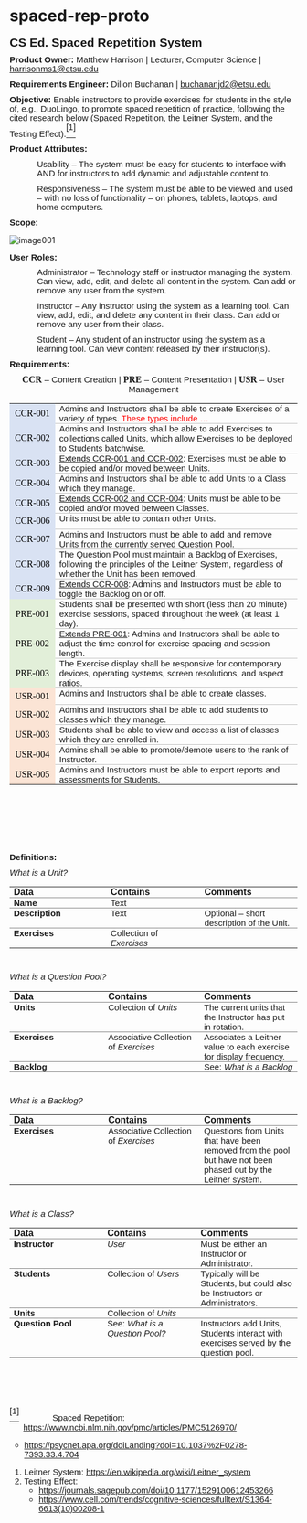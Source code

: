 # spaced-rep-proto

<p style='margin-top:0in;margin-right:0in;margin-bottom:8.0pt;margin-left:0in;line-height:107%;font-size:15px;font-family:"Calibri",sans-serif;'><strong><span style="font-size:21px;line-height:107%;">CS Ed. Spaced Repetition System</span></strong></p>
<p style='margin-top:0in;margin-right:0in;margin-bottom:8.0pt;margin-left:0in;line-height:107%;font-size:15px;font-family:"Calibri",sans-serif;'><strong>Product Owner:</strong> Matthew Harrison | Lecturer, Computer Science | <a href="mailto:harrisonms1@etsu.edu">harrisonms1@etsu.edu</a></p>
<p style='margin-top:0in;margin-right:0in;margin-bottom:8.0pt;margin-left:0in;line-height:107%;font-size:15px;font-family:"Calibri",sans-serif;'><strong>Requirements Engineer:</strong> Dillon Buchanan | <a href="mailto:buchananjd2@etsu.edu">buchananjd2@etsu.edu</a></p>
<p style='margin-top:0in;margin-right:0in;margin-bottom:8.0pt;margin-left:0in;line-height:107%;font-size:15px;font-family:"Calibri",sans-serif;'><strong>Objective:</strong> Enable instructors to provide exercises for students in the style of, e.g., DuoLingo, to promote spaced repetition of practice, following the cited research below (Spaced Repetition, the Leitner System, and the Testing Effect).<a href="#_ftn1" name="_ftnref1" title=""><span style="vertical-align:super;"><span style="vertical-align:super;"><span style='font-size:15px;line-height:107%;font-family:"Calibri",sans-serif;'>[1]</span></span></span></a></p>
<p style='margin-top:0in;margin-right:0in;margin-bottom:8.0pt;margin-left:0in;line-height:107%;font-size:15px;font-family:"Calibri",sans-serif;'><strong>Product Attributes:</strong></p>
<p style='margin-top:0in;margin-right:0in;margin-bottom:8.0pt;margin-left:.5in;line-height:107%;font-size:15px;font-family:"Calibri",sans-serif;'>Usability &ndash; The system must be easy for students to interface with AND for instructors to add dynamic and adjustable content to.</p>
<p style='margin-top:0in;margin-right:0in;margin-bottom:8.0pt;margin-left:.5in;line-height:107%;font-size:15px;font-family:"Calibri",sans-serif;'>Responsiveness &ndash; The system must be able to be viewed and used &ndash; with no loss of functionality &ndash; on phones, tablets, laptops, and home computers.</p>
<p style='margin-top:0in;margin-right:0in;margin-bottom:8.0pt;margin-left:0in;line-height:107%;font-size:15px;font-family:"Calibri",sans-serif;'><strong>Scope:</strong></p>

![image001](https://user-images.githubusercontent.com/25275552/222572150-ee182061-aa99-44d5-8de9-724f59555518.png)

<p style='margin-top:0in;margin-right:0in;margin-bottom:8.0pt;margin-left:0in;line-height:107%;font-size:15px;font-family:"Calibri",sans-serif;'><strong>User Roles:</strong></p>
<p style='margin-top:0in;margin-right:0in;margin-bottom:8.0pt;margin-left:.5in;line-height:107%;font-size:15px;font-family:"Calibri",sans-serif;'>Administrator &ndash; Technology staff or instructor managing the system. Can view, add, edit, and delete all content in the system. Can add or remove any user from the system.</p>
<p style='margin-top:0in;margin-right:0in;margin-bottom:8.0pt;margin-left:.5in;line-height:107%;font-size:15px;font-family:"Calibri",sans-serif;'>Instructor &ndash; Any instructor using the system as a learning tool. Can view, add, edit, and delete any content in their class. Can add or remove any user from their class.</p>
<p style='margin-top:0in;margin-right:0in;margin-bottom:8.0pt;margin-left:.5in;line-height:107%;font-size:15px;font-family:"Calibri",sans-serif;'>Student &ndash; Any student of an instructor using the system as a learning tool. Can view content released by their instructor(s).</p>
<p style='margin-top:0in;margin-right:0in;margin-bottom:8.0pt;margin-left:0in;line-height:107%;font-size:15px;font-family:"Calibri",sans-serif;'><strong>Requirements:</strong></p>
<p style='margin-top:0in;margin-right:0in;margin-bottom:8.0pt;margin-left:0in;line-height:107%;font-size:15px;font-family:"Calibri",sans-serif;text-align:center;'><strong><span style="font-size:16px;line-height:107%;font-family:Consolas;">CCR</span></strong><span style="font-size:16px;line-height:107%;">&nbsp;</span>&ndash; Content Creation | <strong><span style="font-size:16px;line-height:107%;font-family:Consolas;">PRE</span></strong><span style="font-size:16px;line-height:107%;">&nbsp;</span>&ndash; Content Presentation | <strong><span style="font-size:16px;line-height:107%;font-family:Consolas;">USR</span></strong><span style="font-size:16px;line-height:107%;">&nbsp;</span>&ndash; User Management</p>
<table style="border-collapse:collapse;border:none;">
    <tbody>
        <tr>
            <td style="width:58.5pt;border:none;background:#D9E2F3;padding:0in 5.4pt 0in 5.4pt;height:.3in;">
                <p style='margin-top:0in;margin-right:0in;margin-bottom:0in;margin-left:0in;line-height:normal;font-size:15px;font-family:"Calibri",sans-serif;text-align:center;'><span style="font-size:16px;font-family:Consolas;color:black;">CCR-001</span></p>
            </td>
            <td style="width: 409.5pt;border-color: windowtext currentcolor rgb(191, 191, 191);border-style: solid none;border-width: 1pt medium;padding: 0in 5.4pt;height: 0.3in;vertical-align: top;">
                <p style='margin-top:0in;margin-right:0in;margin-bottom:0in;margin-left:0in;line-height:normal;font-size:15px;font-family:"Calibri",sans-serif;'>Admins and Instructors shall be able to create Exercises of a variety of types. <span style="color:red;">These types include &hellip;</span></p>
            </td>
        </tr>
        <tr>
            <td style="width:58.5pt;border:none;background:#D9E2F3;padding:0in 5.4pt 0in 5.4pt;height:.3in;">
                <p style='margin-top:0in;margin-right:0in;margin-bottom:0in;margin-left:0in;line-height:normal;font-size:15px;font-family:"Calibri",sans-serif;text-align:center;'><span style="font-size:16px;font-family:Consolas;color:black;">CCR-002</span></p>
            </td>
            <td style="width: 409.5pt;border-color: currentcolor currentcolor rgb(191, 191, 191);border-style: none none solid;border-width: medium medium 1pt;border-image: none 100% / 1 / 0 stretch;padding: 0in 5.4pt;height: 0.3in;vertical-align: top;">
                <p style='margin-top:0in;margin-right:0in;margin-bottom:0in;margin-left:0in;line-height:normal;font-size:15px;font-family:"Calibri",sans-serif;'>Admins and Instructors shall be able to add Exercises to collections called Units, which allow Exercises to be deployed to Students batchwise.</p>
            </td>
        </tr>
        <tr>
            <td style="width:58.5pt;border:none;background:#D9E2F3;padding:0in 5.4pt 0in 5.4pt;height:.3in;">
                <p style='margin-top:0in;margin-right:0in;margin-bottom:0in;margin-left:0in;line-height:normal;font-size:15px;font-family:"Calibri",sans-serif;text-align:center;'><span style="font-size:16px;font-family:Consolas;color:black;">CCR-003</span></p>
            </td>
            <td style="width: 409.5pt;border-color: currentcolor currentcolor rgb(191, 191, 191);border-style: none none solid;border-width: medium medium 1pt;border-image: none 100% / 1 / 0 stretch;padding: 0in 5.4pt;height: 0.3in;vertical-align: top;">
                <p style='margin-top:0in;margin-right:0in;margin-bottom:0in;margin-left:0in;line-height:normal;font-size:15px;font-family:"Calibri",sans-serif;'><u>Extends CCR-001 and CCR-002</u>: Exercises must be able to be copied and/or moved between Units.</p>
            </td>
        </tr>
        <tr>
            <td style="width:58.5pt;border:none;background:#D9E2F3;padding:0in 5.4pt 0in 5.4pt;height:.3in;">
                <p style='margin-top:0in;margin-right:0in;margin-bottom:0in;margin-left:0in;line-height:normal;font-size:15px;font-family:"Calibri",sans-serif;text-align:center;'><span style="font-size:16px;font-family:Consolas;color:black;">CCR-004</span></p>
            </td>
            <td style="width: 409.5pt;border-color: currentcolor currentcolor rgb(191, 191, 191);border-style: none none solid;border-width: medium medium 1pt;border-image: none 100% / 1 / 0 stretch;padding: 0in 5.4pt;height: 0.3in;vertical-align: top;">
                <p style='margin-top:0in;margin-right:0in;margin-bottom:0in;margin-left:0in;line-height:normal;font-size:15px;font-family:"Calibri",sans-serif;'>Admins and Instructors shall be able to add Units to a Class which they manage.</p>
            </td>
        </tr>
        <tr>
            <td style="width:58.5pt;border:none;background:#D9E2F3;padding:0in 5.4pt 0in 5.4pt;height:.3in;">
                <p style='margin-top:0in;margin-right:0in;margin-bottom:0in;margin-left:0in;line-height:normal;font-size:15px;font-family:"Calibri",sans-serif;text-align:center;'><span style="font-size:16px;font-family:Consolas;color:black;">CCR-005</span></p>
            </td>
            <td style="width: 409.5pt;border-color: currentcolor currentcolor rgb(191, 191, 191);border-style: none none solid;border-width: medium medium 1pt;border-image: none 100% / 1 / 0 stretch;padding: 0in 5.4pt;height: 0.3in;vertical-align: top;">
                <p style='margin-top:0in;margin-right:0in;margin-bottom:0in;margin-left:0in;line-height:normal;font-size:15px;font-family:"Calibri",sans-serif;'><u>Extends CCR-002 and CCR-004</u>: Units must be able to be copied and/or moved between Classes.</p>
            </td>
        </tr>
        <tr>
            <td style="width:58.5pt;border:none;background:#D9E2F3;padding:0in 5.4pt 0in 5.4pt;height:.3in;">
                <p style='margin-top:0in;margin-right:0in;margin-bottom:0in;margin-left:0in;line-height:normal;font-size:15px;font-family:"Calibri",sans-serif;text-align:center;'><span style="font-size:16px;font-family:Consolas;color:black;">CCR-006</span></p>
            </td>
            <td style="width: 409.5pt;border-color: currentcolor currentcolor rgb(191, 191, 191);border-style: none none solid;border-width: medium medium 1pt;border-image: none 100% / 1 / 0 stretch;padding: 0in 5.4pt;height: 0.3in;vertical-align: top;">
                <p style='margin-top:0in;margin-right:0in;margin-bottom:0in;margin-left:0in;line-height:normal;font-size:15px;font-family:"Calibri",sans-serif;'>Units must be able to contain other Units.</p>
            </td>
        </tr>
        <tr>
            <td style="width:58.5pt;border:none;background:#D9E2F3;padding:0in 5.4pt 0in 5.4pt;height:.3in;">
                <p style='margin-top:0in;margin-right:0in;margin-bottom:0in;margin-left:0in;line-height:normal;font-size:15px;font-family:"Calibri",sans-serif;text-align:center;'><span style="font-size:16px;font-family:Consolas;color:black;">CCR-007</span></p>
            </td>
            <td style="width: 409.5pt;border-color: currentcolor currentcolor rgb(191, 191, 191);border-style: none none solid;border-width: medium medium 1pt;border-image: none 100% / 1 / 0 stretch;padding: 0in 5.4pt;height: 0.3in;vertical-align: top;">
                <p style='margin-top:0in;margin-right:0in;margin-bottom:0in;margin-left:0in;line-height:normal;font-size:15px;font-family:"Calibri",sans-serif;'>Admins and Instructors must be able to add and remove Units from the currently served Question Pool.</p>
            </td>
        </tr>
        <tr>
            <td style="width:58.5pt;border:none;background:#D9E2F3;padding:0in 5.4pt 0in 5.4pt;height:.3in;">
                <p style='margin-top:0in;margin-right:0in;margin-bottom:0in;margin-left:0in;line-height:normal;font-size:15px;font-family:"Calibri",sans-serif;text-align:center;'><span style="font-size:16px;font-family:Consolas;color:black;">CCR-008</span></p>
            </td>
            <td style="width: 409.5pt;border-color: currentcolor currentcolor rgb(191, 191, 191);border-style: none none solid;border-width: medium medium 1pt;border-image: none 100% / 1 / 0 stretch;padding: 0in 5.4pt;height: 0.3in;vertical-align: top;">
                <p style='margin-top:0in;margin-right:0in;margin-bottom:0in;margin-left:0in;line-height:normal;font-size:15px;font-family:"Calibri",sans-serif;'>The Question Pool must maintain a Backlog of Exercises, following the principles of the Leitner System, regardless of whether the Unit has been removed.</p>
            </td>
        </tr>
        <tr>
            <td style="width:58.5pt;border:none;background:#D9E2F3;padding:0in 5.4pt 0in 5.4pt;height:.3in;">
                <p style='margin-top:0in;margin-right:0in;margin-bottom:0in;margin-left:0in;line-height:normal;font-size:15px;font-family:"Calibri",sans-serif;text-align:center;'><span style="font-size:16px;font-family:Consolas;color:black;">CCR-009</span></p>
            </td>
            <td style="width: 409.5pt;border-color: currentcolor currentcolor rgb(191, 191, 191);border-style: none none solid;border-width: medium medium 1pt;border-image: none 100% / 1 / 0 stretch;padding: 0in 5.4pt;height: 0.3in;vertical-align: top;">
                <p style='margin-top:0in;margin-right:0in;margin-bottom:0in;margin-left:0in;line-height:normal;font-size:15px;font-family:"Calibri",sans-serif;'><u>Extends CCR-008</u>: Admins and Instructors must be able to toggle the Backlog on or off.</p>
            </td>
        </tr>
        <tr>
            <td style="width:58.5pt;border:none;background:#E2EFD9;padding:0in 5.4pt 0in 5.4pt;height:.3in;">
                <p style='margin-top:0in;margin-right:0in;margin-bottom:0in;margin-left:0in;line-height:normal;font-size:15px;font-family:"Calibri",sans-serif;text-align:center;'><span style="font-size:16px;font-family:Consolas;color:black;">PRE-001</span></p>
            </td>
            <td style="width: 409.5pt;border-color: currentcolor currentcolor rgb(191, 191, 191);border-style: none none solid;border-width: medium medium 1pt;border-image: none 100% / 1 / 0 stretch;padding: 0in 5.4pt;height: 0.3in;vertical-align: top;">
                <p style='margin-top:0in;margin-right:0in;margin-bottom:0in;margin-left:0in;line-height:normal;font-size:15px;font-family:"Calibri",sans-serif;'>Students shall be presented with short (less than 20 minute) exercise sessions, spaced throughout the week (at least 1 day).</p>
            </td>
        </tr>
        <tr>
            <td style="width:58.5pt;border:none;background:#E2EFD9;padding:0in 5.4pt 0in 5.4pt;height:.3in;">
                <p style='margin-top:0in;margin-right:0in;margin-bottom:0in;margin-left:0in;line-height:normal;font-size:15px;font-family:"Calibri",sans-serif;text-align:center;'><span style="font-size:16px;font-family:Consolas;color:black;">PRE-002</span></p>
            </td>
            <td style="width: 409.5pt;border-color: currentcolor currentcolor rgb(191, 191, 191);border-style: none none solid;border-width: medium medium 1pt;border-image: none 100% / 1 / 0 stretch;padding: 0in 5.4pt;height: 0.3in;vertical-align: top;">
                <p style='margin-top:0in;margin-right:0in;margin-bottom:0in;margin-left:0in;line-height:normal;font-size:15px;font-family:"Calibri",sans-serif;'><u>Extends PRE-001</u>: Admins and Instructors shall be able to adjust the time control for exercise spacing and session length.</p>
            </td>
        </tr>
        <tr>
            <td style="width:58.5pt;border:none;background:#E2EFD9;padding:0in 5.4pt 0in 5.4pt;height:.3in;">
                <p style='margin-top:0in;margin-right:0in;margin-bottom:0in;margin-left:0in;line-height:normal;font-size:15px;font-family:"Calibri",sans-serif;text-align:center;'><span style="font-size:16px;font-family:Consolas;color:black;">PRE-003</span></p>
            </td>
            <td style="width: 409.5pt;border-color: currentcolor currentcolor rgb(191, 191, 191);border-style: none none solid;border-width: medium medium 1pt;border-image: none 100% / 1 / 0 stretch;padding: 0in 5.4pt;height: 0.3in;vertical-align: top;">
                <p style='margin-top:0in;margin-right:0in;margin-bottom:0in;margin-left:0in;line-height:normal;font-size:15px;font-family:"Calibri",sans-serif;'>The Exercise display shall be responsive for contemporary devices, operating systems, screen resolutions, and aspect ratios.</p>
            </td>
        </tr>
        <tr>
            <td style="width:58.5pt;border:none;background:#FBE4D5;padding:0in 5.4pt 0in 5.4pt;height:.3in;">
                <p style='margin-top:0in;margin-right:0in;margin-bottom:0in;margin-left:0in;line-height:normal;font-size:15px;font-family:"Calibri",sans-serif;text-align:center;'><span style="font-size:16px;font-family:Consolas;color:black;">USR-001</span></p>
            </td>
            <td style="width: 409.5pt;border-color: currentcolor currentcolor rgb(191, 191, 191);border-style: none none solid;border-width: medium medium 1pt;border-image: none 100% / 1 / 0 stretch;padding: 0in 5.4pt;height: 0.3in;vertical-align: top;">
                <p style='margin-top:0in;margin-right:0in;margin-bottom:0in;margin-left:0in;line-height:normal;font-size:15px;font-family:"Calibri",sans-serif;'>Admins and Instructors shall be able to create classes.</p>
            </td>
        </tr>
        <tr>
            <td style="width:58.5pt;border:none;background:#FBE4D5;padding:0in 5.4pt 0in 5.4pt;height:.3in;">
                <p style='margin-top:0in;margin-right:0in;margin-bottom:0in;margin-left:0in;line-height:normal;font-size:15px;font-family:"Calibri",sans-serif;text-align:center;'><span style="font-size:16px;font-family:Consolas;color:black;">USR-002</span></p>
            </td>
            <td style="width: 409.5pt;border-color: currentcolor currentcolor rgb(191, 191, 191);border-style: none none solid;border-width: medium medium 1pt;border-image: none 100% / 1 / 0 stretch;padding: 0in 5.4pt;height: 0.3in;vertical-align: top;">
                <p style='margin-top:0in;margin-right:0in;margin-bottom:0in;margin-left:0in;line-height:normal;font-size:15px;font-family:"Calibri",sans-serif;'>Admins and Instructors shall be able to add students to classes which they manage.</p>
            </td>
        </tr>
        <tr>
            <td style="width:58.5pt;border:none;background:#FBE4D5;padding:0in 5.4pt 0in 5.4pt;height:.3in;">
                <p style='margin-top:0in;margin-right:0in;margin-bottom:0in;margin-left:0in;line-height:normal;font-size:15px;font-family:"Calibri",sans-serif;text-align:center;'><span style="font-size:16px;font-family:Consolas;color:black;">USR-003</span></p>
            </td>
            <td style="width: 409.5pt;border-color: currentcolor currentcolor rgb(191, 191, 191);border-style: none none solid;border-width: medium medium 1pt;border-image: none 100% / 1 / 0 stretch;padding: 0in 5.4pt;height: 0.3in;vertical-align: top;">
                <p style='margin-top:0in;margin-right:0in;margin-bottom:0in;margin-left:0in;line-height:normal;font-size:15px;font-family:"Calibri",sans-serif;'>Students shall be able to view and access a list of classes which they are enrolled in.</p>
            </td>
        </tr>
        <tr>
            <td style="width:58.5pt;border:none;background:#FBE4D5;padding:0in 5.4pt 0in 5.4pt;height:.3in;">
                <p style='margin-top:0in;margin-right:0in;margin-bottom:0in;margin-left:0in;line-height:normal;font-size:15px;font-family:"Calibri",sans-serif;text-align:center;'><span style="font-size:16px;font-family:Consolas;color:black;">USR-004</span></p>
            </td>
            <td style="width: 409.5pt;border-color: currentcolor currentcolor rgb(191, 191, 191);border-style: none none solid;border-width: medium medium 1pt;border-image: none 100% / 1 / 0 stretch;padding: 0in 5.4pt;height: 0.3in;vertical-align: top;">
                <p style='margin-top:0in;margin-right:0in;margin-bottom:0in;margin-left:0in;line-height:normal;font-size:15px;font-family:"Calibri",sans-serif;'>Admins shall be able to promote/demote users to the rank of Instructor.</p>
            </td>
        </tr>
        <tr>
            <td style="width:58.5pt;border:none;background:#FBE4D5;padding:0in 5.4pt 0in 5.4pt;height:.3in;">
                <p style='margin-top:0in;margin-right:0in;margin-bottom:0in;margin-left:0in;line-height:normal;font-size:15px;font-family:"Calibri",sans-serif;text-align:center;'><span style="font-size:16px;font-family:Consolas;color:black;">USR-005</span></p>
            </td>
            <td style="width: 409.5pt;border: medium none;padding: 0in 5.4pt;height: 0.3in;vertical-align: top;">
                <p style='margin-top:0in;margin-right:0in;margin-bottom:0in;margin-left:0in;line-height:normal;font-size:15px;font-family:"Calibri",sans-serif;'>Admins and Instructors must be able to export reports and assessments for Students.</p>
            </td>
        </tr>
    </tbody>
</table>
<p style='margin-top:0in;margin-right:0in;margin-bottom:0in;margin-left:0in;line-height:107%;font-size:15px;font-family:"Calibri",sans-serif;'>&nbsp;</p>
<p><strong><span style='font-size:15px;line-height:107%;font-family:"Calibri",sans-serif;'><br>&nbsp;</span></strong></p>
<p style='margin-top:0in;margin-right:0in;margin-bottom:8.0pt;margin-left:0in;line-height:107%;font-size:15px;font-family:"Calibri",sans-serif;'><strong>&nbsp;</strong></p>
<p style='margin-top:0in;margin-right:0in;margin-bottom:8.0pt;margin-left:0in;line-height:107%;font-size:15px;font-family:"Calibri",sans-serif;'><strong>Definitions:</strong></p>
<p style='margin-top:0in;margin-right:0in;margin-bottom:8.0pt;margin-left:0in;line-height:107%;font-size:15px;font-family:"Calibri",sans-serif;'><em>What is a Unit?</em></p>
<table style="border-collapse:collapse;border:none;">
    <tbody>
        <tr>
            <td style="width: 155.8pt;border-color: currentcolor currentcolor rgb(127, 127, 127);border-style: none none solid;border-width: medium medium 1pt;border-image: none 100% / 1 / 0 stretch;padding: 0in 5.4pt;vertical-align: top;">
                <p style='margin-top:0in;margin-right:0in;margin-bottom:0in;margin-left:0in;line-height:normal;font-size:15px;font-family:"Calibri",sans-serif;'><strong><span style='font-size:16px;font-family:"Calibri Light",sans-serif;'>Data</span></strong></p>
            </td>
            <td style="width: 155.85pt;border-color: currentcolor currentcolor rgb(127, 127, 127);border-style: none none solid;border-width: medium medium 1pt;border-image: none 100% / 1 / 0 stretch;padding: 0in 5.4pt;vertical-align: top;">
                <p style='margin-top:0in;margin-right:0in;margin-bottom:0in;margin-left:0in;line-height:normal;font-size:15px;font-family:"Calibri",sans-serif;'><strong><span style='font-size:16px;font-family:"Calibri Light",sans-serif;'>Contains</span></strong></p>
            </td>
            <td style="width: 155.85pt;border-color: currentcolor currentcolor rgb(127, 127, 127);border-style: none none solid;border-width: medium medium 1pt;border-image: none 100% / 1 / 0 stretch;padding: 0in 5.4pt;vertical-align: top;">
                <p style='margin-top:0in;margin-right:0in;margin-bottom:0in;margin-left:0in;line-height:normal;font-size:15px;font-family:"Calibri",sans-serif;'><strong><span style='font-size:16px;font-family:"Calibri Light",sans-serif;'>Comments</span></strong></p>
            </td>
        </tr>
        <tr>
            <td style="width: 155.8pt;border-color: currentcolor currentcolor rgb(127, 127, 127);border-style: none none solid;border-width: medium medium 1pt;border-image: none 100% / 1 / 0 stretch;padding: 0in 5.4pt;vertical-align: top;">
                <p style='margin-top:0in;margin-right:0in;margin-bottom:0in;margin-left:0in;line-height:normal;font-size:15px;font-family:"Calibri",sans-serif;'><strong>Name</strong></p>
            </td>
            <td style="width: 155.85pt;border-color: currentcolor currentcolor rgb(127, 127, 127);border-style: none none solid;border-width: medium medium 1pt;border-image: none 100% / 1 / 0 stretch;padding: 0in 5.4pt;vertical-align: top;">
                <p style='margin-top:0in;margin-right:0in;margin-bottom:0in;margin-left:0in;line-height:normal;font-size:15px;font-family:"Calibri",sans-serif;'>Text</p>
            </td>
            <td style="width: 155.85pt;border-color: currentcolor currentcolor rgb(127, 127, 127);border-style: none none solid;border-width: medium medium 1pt;border-image: none 100% / 1 / 0 stretch;padding: 0in 5.4pt;vertical-align: top;">
                <p style='margin-top:0in;margin-right:0in;margin-bottom:0in;margin-left:0in;line-height:normal;font-size:15px;font-family:"Calibri",sans-serif;'>&nbsp;</p>
            </td>
        </tr>
        <tr>
            <td style="width: 155.8pt;border-color: currentcolor currentcolor rgb(127, 127, 127);border-style: none none solid;border-width: medium medium 1pt;border-image: none 100% / 1 / 0 stretch;padding: 0in 5.4pt;vertical-align: top;">
                <p style='margin-top:0in;margin-right:0in;margin-bottom:0in;margin-left:0in;line-height:normal;font-size:15px;font-family:"Calibri",sans-serif;'><strong>Description</strong></p>
            </td>
            <td style="width: 155.85pt;border-color: currentcolor currentcolor rgb(127, 127, 127);border-style: none none solid;border-width: medium medium 1pt;border-image: none 100% / 1 / 0 stretch;padding: 0in 5.4pt;vertical-align: top;">
                <p style='margin-top:0in;margin-right:0in;margin-bottom:0in;margin-left:0in;line-height:normal;font-size:15px;font-family:"Calibri",sans-serif;'>Text</p>
            </td>
            <td style="width: 155.85pt;border-color: currentcolor currentcolor rgb(127, 127, 127);border-style: none none solid;border-width: medium medium 1pt;border-image: none 100% / 1 / 0 stretch;padding: 0in 5.4pt;vertical-align: top;">
                <p style='margin-top:0in;margin-right:0in;margin-bottom:0in;margin-left:0in;line-height:normal;font-size:15px;font-family:"Calibri",sans-serif;'>Optional &ndash; short description of the Unit.</p>
            </td>
        </tr>
        <tr>
            <td style="width: 155.8pt;border: medium none;padding: 0in 5.4pt;vertical-align: top;">
                <p style='margin-top:0in;margin-right:0in;margin-bottom:0in;margin-left:0in;line-height:normal;font-size:15px;font-family:"Calibri",sans-serif;'><strong>Exercises</strong></p>
            </td>
            <td style="width: 155.85pt;border: medium none;padding: 0in 5.4pt;vertical-align: top;">
                <p style='margin-top:0in;margin-right:0in;margin-bottom:0in;margin-left:0in;line-height:normal;font-size:15px;font-family:"Calibri",sans-serif;'>Collection of <em>Exercises</em></p>
            </td>
            <td style="width: 155.85pt;border: medium none;padding: 0in 5.4pt;vertical-align: top;">
                <p style='margin-top:0in;margin-right:0in;margin-bottom:0in;margin-left:0in;line-height:normal;font-size:15px;font-family:"Calibri",sans-serif;'>&nbsp;</p>
            </td>
        </tr>
    </tbody>
</table>
<p style='margin-top:0in;margin-right:0in;margin-bottom:8.0pt;margin-left:0in;line-height:107%;font-size:15px;font-family:"Calibri",sans-serif;'>&nbsp;</p>
<p style='margin-top:0in;margin-right:0in;margin-bottom:8.0pt;margin-left:0in;line-height:107%;font-size:15px;font-family:"Calibri",sans-serif;'><em>What is a Question Pool?</em></p>
<table style="border-collapse:collapse;border:none;">
    <tbody>
        <tr>
            <td style="width: 155.8pt;border-color: currentcolor currentcolor rgb(127, 127, 127);border-style: none none solid;border-width: medium medium 1pt;border-image: none 100% / 1 / 0 stretch;padding: 0in 5.4pt;vertical-align: top;">
                <p style='margin-top:0in;margin-right:0in;margin-bottom:0in;margin-left:0in;line-height:normal;font-size:15px;font-family:"Calibri",sans-serif;'><strong><span style='font-size:16px;font-family:"Calibri Light",sans-serif;'>Data</span></strong></p>
            </td>
            <td style="width: 155.85pt;border-color: currentcolor currentcolor rgb(127, 127, 127);border-style: none none solid;border-width: medium medium 1pt;border-image: none 100% / 1 / 0 stretch;padding: 0in 5.4pt;vertical-align: top;">
                <p style='margin-top:0in;margin-right:0in;margin-bottom:0in;margin-left:0in;line-height:normal;font-size:15px;font-family:"Calibri",sans-serif;'><strong><span style='font-size:16px;font-family:"Calibri Light",sans-serif;'>Contains</span></strong></p>
            </td>
            <td style="width: 155.85pt;border-color: currentcolor currentcolor rgb(127, 127, 127);border-style: none none solid;border-width: medium medium 1pt;border-image: none 100% / 1 / 0 stretch;padding: 0in 5.4pt;vertical-align: top;">
                <p style='margin-top:0in;margin-right:0in;margin-bottom:0in;margin-left:0in;line-height:normal;font-size:15px;font-family:"Calibri",sans-serif;'><strong><span style='font-size:16px;font-family:"Calibri Light",sans-serif;'>Comments</span></strong></p>
            </td>
        </tr>
        <tr>
            <td style="width: 155.8pt;border-color: currentcolor currentcolor rgb(127, 127, 127);border-style: none none solid;border-width: medium medium 1pt;border-image: none 100% / 1 / 0 stretch;padding: 0in 5.4pt;vertical-align: top;">
                <p style='margin-top:0in;margin-right:0in;margin-bottom:0in;margin-left:0in;line-height:normal;font-size:15px;font-family:"Calibri",sans-serif;'><strong>Units</strong></p>
            </td>
            <td style="width: 155.85pt;border-color: currentcolor currentcolor rgb(127, 127, 127);border-style: none none solid;border-width: medium medium 1pt;border-image: none 100% / 1 / 0 stretch;padding: 0in 5.4pt;vertical-align: top;">
                <p style='margin-top:0in;margin-right:0in;margin-bottom:0in;margin-left:0in;line-height:normal;font-size:15px;font-family:"Calibri",sans-serif;'>Collection of <em>Units</em></p>
            </td>
            <td style="width: 155.85pt;border-color: currentcolor currentcolor rgb(127, 127, 127);border-style: none none solid;border-width: medium medium 1pt;border-image: none 100% / 1 / 0 stretch;padding: 0in 5.4pt;vertical-align: top;">
                <p style='margin-top:0in;margin-right:0in;margin-bottom:0in;margin-left:0in;line-height:normal;font-size:15px;font-family:"Calibri",sans-serif;'>The current units that the Instructor has put in rotation.</p>
            </td>
        </tr>
        <tr>
            <td style="width: 155.8pt;border-color: currentcolor currentcolor rgb(127, 127, 127);border-style: none none solid;border-width: medium medium 1pt;border-image: none 100% / 1 / 0 stretch;padding: 0in 5.4pt;vertical-align: top;">
                <p style='margin-top:0in;margin-right:0in;margin-bottom:0in;margin-left:0in;line-height:normal;font-size:15px;font-family:"Calibri",sans-serif;'><strong>Exercises</strong></p>
            </td>
            <td style="width: 155.85pt;border-color: currentcolor currentcolor rgb(127, 127, 127);border-style: none none solid;border-width: medium medium 1pt;border-image: none 100% / 1 / 0 stretch;padding: 0in 5.4pt;vertical-align: top;">
                <p style='margin-top:0in;margin-right:0in;margin-bottom:0in;margin-left:0in;line-height:normal;font-size:15px;font-family:"Calibri",sans-serif;'>Associative Collection of <em>Exercises</em></p>
            </td>
            <td style="width: 155.85pt;border-color: currentcolor currentcolor rgb(127, 127, 127);border-style: none none solid;border-width: medium medium 1pt;border-image: none 100% / 1 / 0 stretch;padding: 0in 5.4pt;vertical-align: top;">
                <p style='margin-top:0in;margin-right:0in;margin-bottom:0in;margin-left:0in;line-height:normal;font-size:15px;font-family:"Calibri",sans-serif;'>Associates a Leitner value to each exercise for display frequency.</p>
            </td>
        </tr>
        <tr>
            <td style="width: 155.8pt;border-color: currentcolor currentcolor rgb(127, 127, 127);border-style: none none solid;border-width: medium medium 1pt;border-image: none 100% / 1 / 0 stretch;padding: 0in 5.4pt;vertical-align: top;">
                <p style='margin-top:0in;margin-right:0in;margin-bottom:0in;margin-left:0in;line-height:normal;font-size:15px;font-family:"Calibri",sans-serif;'><strong>Backlog</strong></p>
            </td>
            <td style="width: 155.85pt;border-color: currentcolor currentcolor rgb(127, 127, 127);border-style: none none solid;border-width: medium medium 1pt;border-image: none 100% / 1 / 0 stretch;padding: 0in 5.4pt;vertical-align: top;">
                <p style='margin-top:0in;margin-right:0in;margin-bottom:0in;margin-left:0in;line-height:normal;font-size:15px;font-family:"Calibri",sans-serif;'>&nbsp;</p>
            </td>
            <td style="width: 155.85pt;border-color: currentcolor currentcolor rgb(127, 127, 127);border-style: none none solid;border-width: medium medium 1pt;border-image: none 100% / 1 / 0 stretch;padding: 0in 5.4pt;vertical-align: top;">
                <p style='margin-top:0in;margin-right:0in;margin-bottom:0in;margin-left:0in;line-height:normal;font-size:15px;font-family:"Calibri",sans-serif;'>See: <em>What is a</em> <em>Backlog</em></p>
            </td>
        </tr>
    </tbody>
</table>
<p style='margin-top:0in;margin-right:0in;margin-bottom:8.0pt;margin-left:0in;line-height:107%;font-size:15px;font-family:"Calibri",sans-serif;'>&nbsp;</p>
<p style='margin-top:0in;margin-right:0in;margin-bottom:8.0pt;margin-left:0in;line-height:107%;font-size:15px;font-family:"Calibri",sans-serif;'><em>What is a Backlog?</em></p>
<table style="border-collapse:collapse;border:none;">
    <tbody>
        <tr>
            <td style="width: 155.8pt;border-color: currentcolor currentcolor rgb(127, 127, 127);border-style: none none solid;border-width: medium medium 1pt;border-image: none 100% / 1 / 0 stretch;padding: 0in 5.4pt;vertical-align: top;">
                <p style='margin-top:0in;margin-right:0in;margin-bottom:0in;margin-left:0in;line-height:normal;font-size:15px;font-family:"Calibri",sans-serif;'><strong><span style='font-size:16px;font-family:"Calibri Light",sans-serif;'>Data</span></strong></p>
            </td>
            <td style="width: 155.85pt;border-color: currentcolor currentcolor rgb(127, 127, 127);border-style: none none solid;border-width: medium medium 1pt;border-image: none 100% / 1 / 0 stretch;padding: 0in 5.4pt;vertical-align: top;">
                <p style='margin-top:0in;margin-right:0in;margin-bottom:0in;margin-left:0in;line-height:normal;font-size:15px;font-family:"Calibri",sans-serif;'><strong><span style='font-size:16px;font-family:"Calibri Light",sans-serif;'>Contains</span></strong></p>
            </td>
            <td style="width: 155.85pt;border-color: currentcolor currentcolor rgb(127, 127, 127);border-style: none none solid;border-width: medium medium 1pt;border-image: none 100% / 1 / 0 stretch;padding: 0in 5.4pt;vertical-align: top;">
                <p style='margin-top:0in;margin-right:0in;margin-bottom:0in;margin-left:0in;line-height:normal;font-size:15px;font-family:"Calibri",sans-serif;'><strong><span style='font-size:16px;font-family:"Calibri Light",sans-serif;'>Comments</span></strong></p>
            </td>
        </tr>
        <tr>
            <td style="width: 155.8pt;border: medium none;padding: 0in 5.4pt;vertical-align: top;">
                <p style='margin-top:0in;margin-right:0in;margin-bottom:0in;margin-left:0in;line-height:normal;font-size:15px;font-family:"Calibri",sans-serif;'><strong>Exercises</strong></p>
            </td>
            <td style="width: 155.85pt;border: medium none;padding: 0in 5.4pt;vertical-align: top;">
                <p style='margin-top:0in;margin-right:0in;margin-bottom:0in;margin-left:0in;line-height:normal;font-size:15px;font-family:"Calibri",sans-serif;'>Associative Collection of <em>Exercises</em></p>
            </td>
            <td style="width: 155.85pt;border: medium none;padding: 0in 5.4pt;vertical-align: top;">
                <p style='margin-top:0in;margin-right:0in;margin-bottom:0in;margin-left:0in;line-height:normal;font-size:15px;font-family:"Calibri",sans-serif;'>Questions from Units that have been removed from the pool but have not been phased out by the Leitner system.</p>
            </td>
        </tr>
    </tbody>
</table>
<p style='margin-top:0in;margin-right:0in;margin-bottom:8.0pt;margin-left:0in;line-height:107%;font-size:15px;font-family:"Calibri",sans-serif;'><em>&nbsp;</em></p>
<p style='margin-top:0in;margin-right:0in;margin-bottom:8.0pt;margin-left:0in;line-height:107%;font-size:15px;font-family:"Calibri",sans-serif;'><em>What is a Class?</em></p>
<table style="border-collapse:collapse;border:none;">
    <tbody>
        <tr>
            <td style="width: 155.8pt;border-color: currentcolor currentcolor rgb(127, 127, 127);border-style: none none solid;border-width: medium medium 1pt;border-image: none 100% / 1 / 0 stretch;padding: 0in 5.4pt;vertical-align: top;">
                <p style='margin-top:0in;margin-right:0in;margin-bottom:0in;margin-left:0in;line-height:normal;font-size:15px;font-family:"Calibri",sans-serif;'><strong><span style='font-size:16px;font-family:"Calibri Light",sans-serif;'>Data</span></strong></p>
            </td>
            <td style="width: 155.85pt;border-color: currentcolor currentcolor rgb(127, 127, 127);border-style: none none solid;border-width: medium medium 1pt;border-image: none 100% / 1 / 0 stretch;padding: 0in 5.4pt;vertical-align: top;">
                <p style='margin-top:0in;margin-right:0in;margin-bottom:0in;margin-left:0in;line-height:normal;font-size:15px;font-family:"Calibri",sans-serif;'><strong><span style='font-size:16px;font-family:"Calibri Light",sans-serif;'>Contains</span></strong></p>
            </td>
            <td style="width: 155.85pt;border-color: currentcolor currentcolor rgb(127, 127, 127);border-style: none none solid;border-width: medium medium 1pt;border-image: none 100% / 1 / 0 stretch;padding: 0in 5.4pt;vertical-align: top;">
                <p style='margin-top:0in;margin-right:0in;margin-bottom:0in;margin-left:0in;line-height:normal;font-size:15px;font-family:"Calibri",sans-serif;'><strong><span style='font-size:16px;font-family:"Calibri Light",sans-serif;'>Comments</span></strong></p>
            </td>
        </tr>
        <tr>
            <td style="width: 155.8pt;border-color: currentcolor currentcolor rgb(127, 127, 127);border-style: none none solid;border-width: medium medium 1pt;border-image: none 100% / 1 / 0 stretch;padding: 0in 5.4pt;vertical-align: top;">
                <p style='margin-top:0in;margin-right:0in;margin-bottom:0in;margin-left:0in;line-height:normal;font-size:15px;font-family:"Calibri",sans-serif;'><strong>Instructor</strong></p>
            </td>
            <td style="width: 155.85pt;border-color: currentcolor currentcolor rgb(127, 127, 127);border-style: none none solid;border-width: medium medium 1pt;border-image: none 100% / 1 / 0 stretch;padding: 0in 5.4pt;vertical-align: top;">
                <p style='margin-top:0in;margin-right:0in;margin-bottom:0in;margin-left:0in;line-height:normal;font-size:15px;font-family:"Calibri",sans-serif;'><em>User</em></p>
            </td>
            <td style="width: 155.85pt;border-color: currentcolor currentcolor rgb(127, 127, 127);border-style: none none solid;border-width: medium medium 1pt;border-image: none 100% / 1 / 0 stretch;padding: 0in 5.4pt;vertical-align: top;">
                <p style='margin-top:0in;margin-right:0in;margin-bottom:0in;margin-left:0in;line-height:normal;font-size:15px;font-family:"Calibri",sans-serif;'>Must be either an Instructor or Administrator.</p>
            </td>
        </tr>
        <tr>
            <td style="width: 155.8pt;border-color: currentcolor currentcolor rgb(127, 127, 127);border-style: none none solid;border-width: medium medium 1pt;border-image: none 100% / 1 / 0 stretch;padding: 0in 5.4pt;vertical-align: top;">
                <p style='margin-top:0in;margin-right:0in;margin-bottom:0in;margin-left:0in;line-height:normal;font-size:15px;font-family:"Calibri",sans-serif;'><strong>Students</strong></p>
            </td>
            <td style="width: 155.85pt;border-color: currentcolor currentcolor rgb(127, 127, 127);border-style: none none solid;border-width: medium medium 1pt;border-image: none 100% / 1 / 0 stretch;padding: 0in 5.4pt;vertical-align: top;">
                <p style='margin-top:0in;margin-right:0in;margin-bottom:0in;margin-left:0in;line-height:normal;font-size:15px;font-family:"Calibri",sans-serif;'>Collection of <em>Users</em></p>
            </td>
            <td style="width: 155.85pt;border-color: currentcolor currentcolor rgb(127, 127, 127);border-style: none none solid;border-width: medium medium 1pt;border-image: none 100% / 1 / 0 stretch;padding: 0in 5.4pt;vertical-align: top;">
                <p style='margin-top:0in;margin-right:0in;margin-bottom:0in;margin-left:0in;line-height:normal;font-size:15px;font-family:"Calibri",sans-serif;'>Typically will be Students, but could also be Instructors or Administrators.</p>
            </td>
        </tr>
        <tr>
            <td style="width: 155.8pt;border-color: currentcolor currentcolor rgb(127, 127, 127);border-style: none none solid;border-width: medium medium 1pt;border-image: none 100% / 1 / 0 stretch;padding: 0in 5.4pt;vertical-align: top;">
                <p style='margin-top:0in;margin-right:0in;margin-bottom:0in;margin-left:0in;line-height:normal;font-size:15px;font-family:"Calibri",sans-serif;'><strong>Units</strong></p>
            </td>
            <td style="width: 155.85pt;border-color: currentcolor currentcolor rgb(127, 127, 127);border-style: none none solid;border-width: medium medium 1pt;border-image: none 100% / 1 / 0 stretch;padding: 0in 5.4pt;vertical-align: top;">
                <p style='margin-top:0in;margin-right:0in;margin-bottom:0in;margin-left:0in;line-height:normal;font-size:15px;font-family:"Calibri",sans-serif;'>Collection of <em>Units</em></p>
            </td>
            <td style="width: 155.85pt;border-color: currentcolor currentcolor rgb(127, 127, 127);border-style: none none solid;border-width: medium medium 1pt;border-image: none 100% / 1 / 0 stretch;padding: 0in 5.4pt;vertical-align: top;">
                <p style='margin-top:0in;margin-right:0in;margin-bottom:0in;margin-left:0in;line-height:normal;font-size:15px;font-family:"Calibri",sans-serif;'>&nbsp;</p>
            </td>
        </tr>
        <tr>
            <td style="width: 155.8pt;border: medium none;padding: 0in 5.4pt;vertical-align: top;">
                <p style='margin-top:0in;margin-right:0in;margin-bottom:0in;margin-left:0in;line-height:normal;font-size:15px;font-family:"Calibri",sans-serif;'><strong>Question Pool</strong></p>
            </td>
            <td style="width: 155.85pt;border: medium none;padding: 0in 5.4pt;vertical-align: top;">
                <p style='margin-top:0in;margin-right:0in;margin-bottom:0in;margin-left:0in;line-height:normal;font-size:15px;font-family:"Calibri",sans-serif;'>See: <em>What is a Question Pool?</em></p>
            </td>
            <td style="width: 155.85pt;border: medium none;padding: 0in 5.4pt;vertical-align: top;">
                <p style='margin-top:0in;margin-right:0in;margin-bottom:0in;margin-left:0in;line-height:normal;font-size:15px;font-family:"Calibri",sans-serif;'>Instructors add Units, Students interact with exercises served by the question pool.</p>
            </td>
        </tr>
    </tbody>
</table>
<p style='margin-top:0in;margin-right:0in;margin-bottom:8.0pt;margin-left:0in;line-height:107%;font-size:15px;font-family:"Calibri",sans-serif;'>&nbsp;</p>
<p style='margin-top:0in;margin-right:0in;margin-bottom:8.0pt;margin-left:0in;line-height:107%;font-size:15px;font-family:"Calibri",sans-serif;'>&nbsp;</p>
<div style='margin-top:0in;margin-right:0in;margin-bottom:8.0pt;margin-left:0in;line-height:107%;font-size:15px;font-family:"Calibri",sans-serif;'><br>
    <div id="ftn1" style='margin-top:0in;margin-right:0in;margin-bottom:8.0pt;margin-left:0in;line-height:107%;font-size:15px;font-family:"Calibri",sans-serif;'>
        <p style='margin-top:0in;margin-right:0in;margin-bottom:0in;margin-left:.25in;line-height:107%;font-size:15px;font-family:"Calibri",sans-serif;text-indent:-.25in;'><a href="#_ftnref1" name="_ftn1" title=""><span style="vertical-align:super;"><span style="vertical-align:super;"><span style='font-size:15px;line-height:107%;font-family:"Calibri",sans-serif;'>[1]</span></span></span></a> &nbsp; &nbsp; &nbsp; &nbsp; &nbsp; &nbsp; &nbsp;Spaced Repetition: <a href="https://www.ncbi.nlm.nih.gov/pmc/articles/PMC5126970/">https://www.ncbi.nlm.nih.gov/pmc/articles/PMC5126970/</a></p>
        <div style='margin-top:0in;margin-right:0in;margin-bottom:8.0pt;margin-left:0in;line-height:107%;font-size:15px;font-family:"Calibri",sans-serif;'>
            <ol style="margin-bottom:0in;list-style-type: circle;">
                <li style='margin-top:0in;margin-right:0in;margin-bottom:8.0pt;margin-left:0in;line-height:107%;font-size:15px;font-family:"Calibri",sans-serif;'><a href="https://psycnet.apa.org/doiLanding?doi=10.1037%2F0278-7393.33.4.704">https://psycnet.apa.org/doiLanding?doi=10.1037%2F0278-7393.33.4.704</a></li>
            </ol>
        </div>
        <ul style="list-style-type: undefined;margin-left:0in;">
            <li>Leitner System: <a href="https://en.wikipedia.org/wiki/Leitner_system">https://en.wikipedia.org/wiki/Leitner_system</a></li>
            <li>Testing Effect:<ol style="list-style-type: circle;">
                    <li><a href="https://journals.sagepub.com/doi/10.1177/1529100612453266">https://journals.sagepub.com/doi/10.1177/1529100612453266</a></li>
                    <li><a href="https://www.cell.com/trends/cognitive-sciences/fulltext/S1364-6613(10)00208-1">https://www.cell.com/trends/cognitive-sciences/fulltext/S1364-6613(10)00208-1</a></li>
                </ol>
            </li>
        </ul>
        <p style='margin:0in;font-size:13px;font-family:"Calibri",sans-serif;'>&nbsp;</p>
    </div>
</div>
